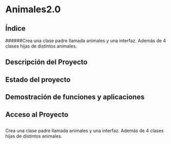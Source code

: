 # Animales2.0
## Índice
######Crea una clase padre llamada animales y una interfaz. Además de 4 clases hijas de distintos animales.
## Descripción del Proyecto
## Estado del proyecto
## Demostración de funciones y aplicaciones
## Acceso al Proyecto
##
Crea una clase padre llamada animales y una interfaz. Además de 4 clases hijas de distintos animales.
